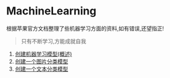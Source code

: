 # MachineLearning
根据苹果官方文档整理了些机器学习方面的资料,如有错误,还望指正!
> 只有不断学习,方能成就自我
1. [创建机器学习模型(概述)](https://github.com/LiuShaoChang/MachineLearning/blob/master/1-创建机器学习模型(概述))
2. [创建一个图片分类模型](https://github.com/LiuShaoChang/MachineLearning/blob/master/2-创建一个图片分类模型)
3. [创建一个文本分类模型](https://github.com/LiuShaoChang/MachineLearning/blob/master/3-创建一个文本分类模型)
